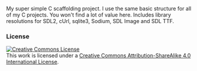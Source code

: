 My super simple C scaffolding project. I use the same basic structure for all
of my C projects. You won't find a lot of value here. Includes library
resolutions for SDL2, cUrl, sqlite3, Sodium, SDL Image and SDL TTF.

### License

<a rel="license" href="http://creativecommons.org/licenses/by-sa/4.0/"><img alt="Creative Commons License" style="border-width:0" src="https://i.creativecommons.org/l/by-sa/4.0/88x31.png" /></a><br />This work is licensed under a <a rel="license" href="http://creativecommons.org/licenses/by-sa/4.0/">Creative Commons Attribution-ShareAlike 4.0 International License</a>.
